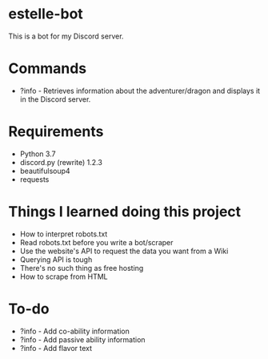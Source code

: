 # estelle-bot
This is a bot for my Discord server.

# Commands
- ?info - Retrieves information about the adventurer/dragon and displays it in the Discord server.

# Requirements
- Python 3.7
- discord.py (rewrite) 1.2.3
- beautifulsoup4
- requests


# Things I learned doing this project
- How to interpret robots.txt
- Read robots.txt before you write a bot/scraper
- Use the website's API to request the data you want from a Wiki
- Querying API is tough
- There's no such thing as free hosting
- How to scrape from HTML

# To-do
- ?info - Add co-ability information
- ?info - Add passive ability information
- ?info - Add flavor text